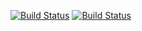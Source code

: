 [![Build Status](https://home.danielc.us:14443/buildStatus/icon?job=instavote%2Fworker-build)](https://home.danielc.us:14443/job/instavote/job/worker-build/)
[![Build Status](https://home.danielc.us:14443/buildStatus/icon?job=instavote%2Fworker-test&subject=Test)](https://home.danielc.us:14443/job/instavote/job/worker-test)

